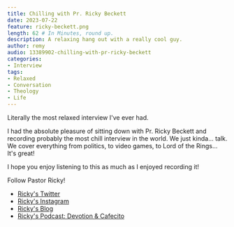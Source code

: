 ```yaml
---
title: Chilling with Pr. Ricky Beckett
date: 2023-07-22
feature: ricky-beckett.png
length: 62 # In Minutes, round up.
description: A relaxing hang out with a really cool guy.
author: remy
audio: 13389902-chilling-with-pr-ricky-beckett
categories:
- Interview
tags: 
- Relaxed
- Conversation
- Theology
- Life
---
```


Literally the most relaxed interview I've ever had.

I had the absolute pleasure of sitting down with Pr. Ricky Beckett and recording probably the most chill interview in the world. We just kinda... talk. We cover everything from politics, to video games, to Lord of the Rings... It's great!

I hope you enjoy listening to this as much as I enjoyed recording it!

Follow Pastor Ricky!

* [Ricky's Twitter](https://twitter.com/writeousluthern)
* [Ricky's Instagram](https://www.instagram.com/writeouslutheran/)
* [Ricky's Blog](https://thelutherancolumn.com/)
* [Ricky's Podcast: Devotion & Cafecito](https://devotionandcafecito.podbean.com/)